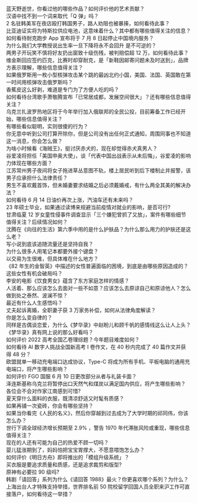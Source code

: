 蓝天野逝世，你看过他的哪些作品？如何评价他的艺术贡献？  
汉语中找不到一个词来取代「Q 弹」吗？  
2 名驻韩美军在夜店殴打韩国男子，路人劝阻也被暴揍，如何看待此事？  
比亚迪证实将为特斯拉供应电池，这意味着什么？其中都有哪些值得关注的信息？  
如何看待耐克跑步 App 宣布将于 7 月 8 日起停止中国境内服务？  
为什么我们大学教授说出生率一旦下降将永不会回升 是不可逆的？  
两男子开玩笑不慎将好友扔出窗致十级伤残，被判赔偿超 12 万，如何看待此事？  
维金斯回应签约匹克，比赛时却穿耐克，是「新鞋因邮寄问题未及时送到」，品牌方表示理解，哪些信息值得关注？  
如果俄罗斯用一枚小型核弹攻击某个跳的最凶北约小国，美国、法国、英国敢在第一时间用核弹攻击俄罗斯吗？  
香蕉皮这么好剥，难道是专门为了方便人吃的吗？  
如何看待台湾歌手萧敬腾宣布「已常居成都，发展空间很大」？还有哪些信息值得关注？  
乌克兰扎波罗热地区将于今年举行加入俄联邦的全民公投，目前筹备工作已经开始，哪些信息值得关注？  
有哪些看似聪明，实则很傻的行为？  
你无意中听到公司打算开除你，但是公司没有出任何正式通知，周围同事也不知道这一消息，你会怎么做？  
为啥小时候看《海贼王》，挺讨厌赤犬的，现在却觉得赤犬真男人？  
谷爱凌将担任「美国申奥大使」，谈「代表中国出战表示从未后悔」，谷爱凌的影响力体现在哪些方面？  
江苏常州男子夜间将女子拖进草丛意图不轨，楼上居民听到后下楼制止并报警，该男子应承担什么法律责任？  
男生不喜欢戴首饰，但未婚妻要求结婚之后必须戴婚戒，有什么两全其美的解决办法？  
如何看待 6 月 14 日油价再次上涨，汽油车还有未来吗？  
23 年硕士毕业，如果通过读博来规避当前疫情对就业的影响，是否可行?  
甘肃临夏 12 岁女童性侵事件调查显示「三个嫌犯曾抓了又放」，案件有哪些细节值得关注？后续情况如何？  
沈腾在《向往的生活》第六季中用的是什么护肤品？为什么那么用力的护肤还是这么老？  
写小说到底该追随流量还是坚持自我？  
为什么很多人用笔记本都要外接个键盘？  
以交易为生很难，但具体难在什么地方？  
《82 年生的金智英》中描述的女性普遍面临的困境，到底是由哪些原因造成的？这些女性有机会破局吗？  
李安的电影《饮食男女》蕴含了东方家庭怎样的情感？  
人活着、那么应该怎么去面对一些不如意？应该怎么去原谅自己和原谅他人？怎么做到处之泰然、波澜不惊？  
最近有什么人生感悟吗？  
丈夫起诉离婚，全职妻子获 3 万家务补偿，如何从法律角度解读？  
你是怎么变自律的？  
同样是古偶谈恋爱，为什么《梦华录》中赵盼儿和顾千帆的感情线这么让人上头？  
《梦华录》真有网上说的那么好看吗？  
如何评价 2022 高考全国乙卷理综题？今年题目难度如何？  
如何看待 AI 数字人挑战全国新高考 Ⅰ 卷作文，在 40 秒内完成了 40 篇作文并获得 48 分？  
欧盟就单一移动充电端口达成协议，Type-C 将成为所有手机、平板电脑的通用充电端口，将产生哪些影响？  
如何评价 FGO 国服 6 月 10 日更改部分从者与礼装卡面？  
泽连斯基称乌克兰将暂停出口天然气和煤炭以满足国内供应，将产生哪些影响？  
各位会不会对作家江南感到可惜?  
夏天穿什么面料的衣服，既清凉舒适又时髦有质感？  
如果再铺一次瓷砖，你会有哪些坚持？  
如果当你看完《人民的名义》，然后你穿越到过去成为了大学时期的祁同伟，你该怎么办？  
世行下调全球经济增长预期至 2.9% ，警告 1970 年代滞胀风险或重现，哪些信息值得关注？  
现在的人还有可能为自己的热爱不顾一切吗？  
婴儿猛涨期到了，妈妈怕把宝宝胃撑大，不愿意喂饱怎么办？  
如何评价《明日方舟》即将推出的「模组升级系统」？  
买衣服是要追求质量和质感，还是追求裁剪和版型?  
原神有必要拉 90 级吗?  
韩剧「请回答」系列为什么《请回答 1988》最火？你更喜欢哪个系列？为什么？  
上海出台人才特殊支持举措，世界排名前 50 院校留学回国人员全职来沪工作可直接落户，如何看待这一举措？  
